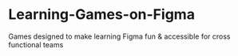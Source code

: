 # Learning-Games-on-Figma
Games designed to make learning Figma fun &amp; accessible for cross functional teams
